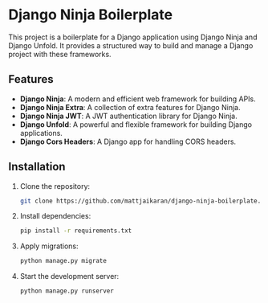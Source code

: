 # Django Ninja Boilerplate

This project is a boilerplate for a Django application using Django Ninja and Django Unfold. It provides a structured way to build and manage a Django project with these frameworks.

## Features

- **Django Ninja**: A modern and efficient web framework for building APIs.
- **Django Ninja Extra**: A collection of extra features for Django Ninja.
- **Django Ninja JWT**: A JWT authentication library for Django Ninja.
- **Django Unfold**: A powerful and flexible framework for building Django applications.
- **Django Cors Headers**: A Django app for handling CORS headers.

## Installation

1. Clone the repository:
   ```bash
   git clone https://github.com/mattjaikaran/django-ninja-boilerplate.git
   ```

2. Install dependencies:

    ```bash
    pip install -r requirements.txt
    ```

3. Apply migrations:

    ```bash
    python manage.py migrate
    ```

4. Start the development server:

    ```bash
    python manage.py runserver
    ```
